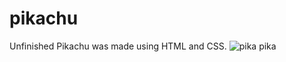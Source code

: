 # pikachu
Unfinished Pikachu was made using HTML and CSS.
![pika pika](https://github.com/user-attachments/assets/539395fc-556d-41f8-80a9-6fe65f20a95a)

